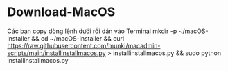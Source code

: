 # Download-MacOS
Các bạn copy dòng lệnh dưới rồi dán vào Terminal
mkdir -p ~/macOS-installer &amp;&amp; cd ~/macOS-installer &amp;&amp; curl https://raw.githubusercontent.com/munki/macadmin-scripts/main/installinstallmacos.py > installinstallmacos.py &amp;&amp; sudo python installinstallmacos.py
